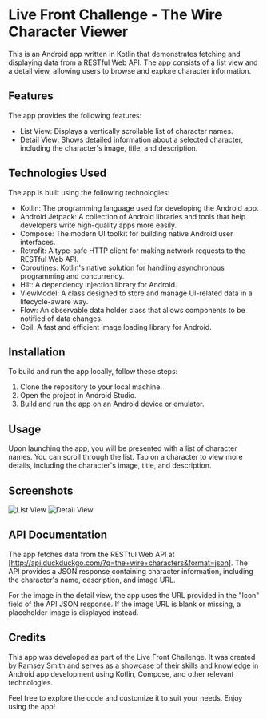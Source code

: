 # Live Front Challenge - The Wire Character Viewer

This is an Android app written in Kotlin that demonstrates fetching and displaying data from a RESTful Web API. The app consists of a list view and a detail view, allowing users to browse and explore character information.

## Features

The app provides the following features:

- List View: Displays a vertically scrollable list of character names.
- Detail View: Shows detailed information about a selected character, including the character's image, title, and description.

## Technologies Used

The app is built using the following technologies:

- Kotlin: The programming language used for developing the Android app.
- Android Jetpack: A collection of Android libraries and tools that help developers write high-quality apps more easily.
- Compose: The modern UI toolkit for building native Android user interfaces.
- Retrofit: A type-safe HTTP client for making network requests to the RESTful Web API.
- Coroutines: Kotlin's native solution for handling asynchronous programming and concurrency.
- Hilt: A dependency injection library for Android.
- ViewModel: A class designed to store and manage UI-related data in a lifecycle-aware way.
- Flow: An observable data holder class that allows components to be notified of data changes.
- Coil: A fast and efficient image loading library for Android.

## Installation

To build and run the app locally, follow these steps:

1. Clone the repository to your local machine.
2. Open the project in Android Studio.
3. Build and run the app on an Android device or emulator.

## Usage

Upon launching the app, you will be presented with a list of character names. You can scroll through the list. Tap on a character to view more details, including the character's image, title, and description.

## Screenshots
![List View](https://github.com/ramseysmith/live_front_challenge/assets/136852452/a3e7ce60-ebda-4795-8028-ef8ddacd2455)
![Detail View](https://github.com/ramseysmith/live_front_challenge/assets/136852452/f03c966f-054f-46ef-8933-e6eef343e29e)

## API Documentation

The app fetches data from the RESTful Web API at [http://api.duckduckgo.com/?q=the+wire+characters&format=json]. The API provides a JSON response containing character information, including the character's name, description, and image URL.

For the image in the detail view, the app uses the URL provided in the "Icon" field of the API JSON response. If the image URL is blank or missing, a placeholder image is displayed instead.

## Credits

This app was developed as part of the Live Front Challenge. It was created by Ramsey Smith and serves as a showcase of their skills and knowledge in Android app development using Kotlin, Compose, and other relevant technologies.

Feel free to explore the code and customize it to suit your needs. Enjoy using the app!
